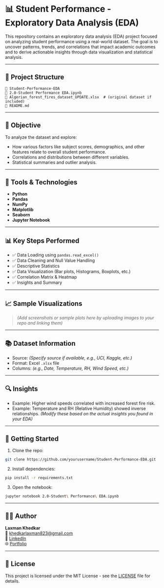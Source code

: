 # 📊 Student Performance - Exploratory Data Analysis (EDA)

This repository contains an exploratory data analysis (EDA) project focused on analyzing student performance using a real-world dataset. The goal is to uncover patterns, trends, and correlations that impact academic outcomes and to derive actionable insights through data visualization and statistical analysis.

---

## 📁 Project Structure

```
📆 Student-Performance-EDA
🔗 2.0-Student Performance EDA.ipynb
🔗 Algerian_forest_fires_dataset_UPDATE.xlsx  # (original dataset if included)
🔗 README.md
```

---

## 📌 Objective

To analyze the dataset and explore:
- How various factors like subject scores, demographics, and other features relate to overall student performance.
- Correlations and distributions between different variables.
- Statistical summaries and outlier analysis.

---

## 🧰 Tools & Technologies

- **Python**
- **Pandas**
- **NumPy**
- **Matplotlib**
- **Seaborn**
- **Jupyter Notebook**

---

## 📊 Key Steps Performed

- ✅ Data Loading using `pandas.read_excel()`
- ✅ Data Cleaning and Null Value Handling
- ✅ Descriptive Statistics
- ✅ Data Visualization (Bar plots, Histograms, Boxplots, etc.)
- ✅ Correlation Matrix & Heatmap
- ✅ Insights and Summary

---

## 📈 Sample Visualizations

> *(Add screenshots or sample plots here by uploading images to your repo and linking them)*

---

## 📚 Dataset Information

- Source: *(Specify source if available, e.g., UCI, Kaggle, etc.)*
- Format: Excel `.xlsx` file
- Columns: *(e.g., Date, Temperature, RH, Wind Speed, etc.)*

---

## 🔍 Insights

- Example: Higher wind speeds correlated with increased forest fire risk.
- Example: Temperature and RH (Relative Humidity) showed inverse relationships.
*(Modify these based on the actual insights you found in your EDA)*

---

## 🚀 Getting Started

1. Clone the repo:
```bash
git clone https://github.com/yourusername/Student-Performance-EDA.git
```
2. Install dependencies:
```bash
pip install -r requirements.txt
```
3. Open the notebook:
```bash
jupyter notebook 2.0-Student\ Performance\ EDA.ipynb
```

---

## 👷‍♂️ Author

**Laxman Khedkar**  
📧 khedkarlaxman823@gmail.com  
🔗 [LinkedIn](https://www.linkedin.com/in/laxman-khedkar)  
🌐 [Portfolio](https://beacons.ai/laxmankhedkar)

---

## 📝 License

This project is licensed under the MIT License - see the [LICENSE](LICENSE) file for details.

